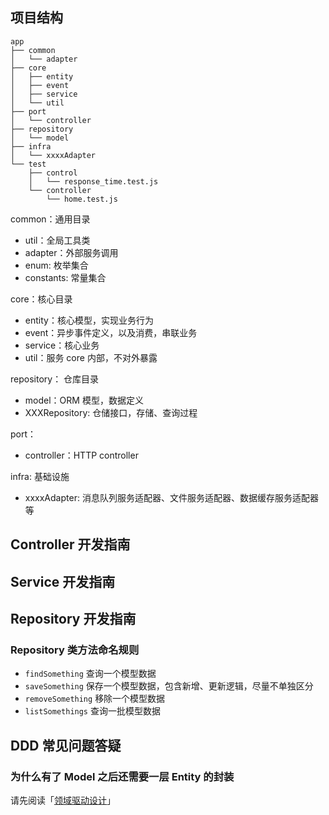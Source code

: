 ## 项目结构

```
app
├── common
│   └── adapter
├── core
│   ├── entity
│   ├── event
│   ├── service
│   └── util
├── port
│   └── controller
├── repository
│   └── model
├── infra
│   └── xxxxAdapter
└── test
    ├── control
    │   └── response_time.test.js
    └── controller
        └── home.test.js
```

common：通用目录
- util：全局工具类
- adapter：外部服务调用
- enum: 枚举集合
- constants: 常量集合

core：核心目录
- entity：核心模型，实现业务行为
- event：异步事件定义，以及消费，串联业务
- service：核心业务
- util：服务 core 内部，不对外暴露

repository： 仓库目录
- model：ORM 模型，数据定义
- XXXRepository: 仓储接口，存储、查询过程

port：
- controller：HTTP controller

infra: 基础设施
- xxxxAdapter: 消息队列服务适配器、文件服务适配器、数据缓存服务适配器 等

## Controller 开发指南

## Service 开发指南

## Repository 开发指南

### Repository 类方法命名规则

- `findSomething` 查询一个模型数据
- `saveSomething` 保存一个模型数据，包含新增、更新逻辑，尽量不单独区分
- `removeSomething` 移除一个模型数据
- `listSomethings` 查询一批模型数据

## DDD 常见问题答疑

### 为什么有了 Model 之后还需要一层 Entity 的封装

请先阅读「[领域驱动设计](https://www.yuque.com/liberty/rf322x)」
